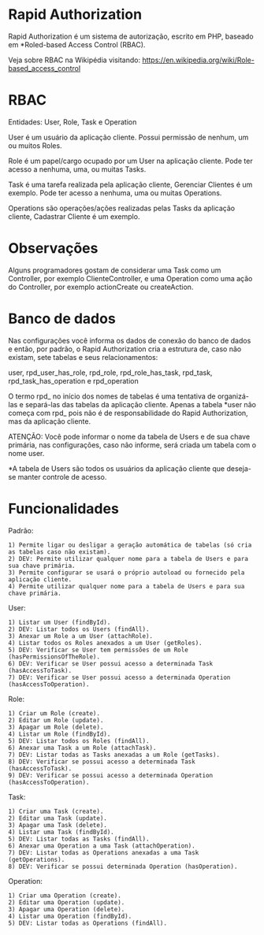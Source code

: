 Rapid Authorization
==================

Rapid Authorization é um sistema de autorização, escrito em PHP, baseado em *Roled-based Access Control (RBAC).

Veja sobre RBAC na Wikipédia visitando: https://en.wikipedia.org/wiki/Role-based_access_control


RBAC
==================

Entidades: User, Role, Task e Operation

User é um usuário da aplicação cliente.
Possui permissão de nenhum, um ou muitos Roles.

Role é um papel/cargo ocupado por um User na aplicação cliente.
Pode ter acesso a nenhuma, uma, ou muitas Tasks.

Task é uma tarefa realizada pela aplicação cliente, Gerenciar Clientes é um exemplo.
Pode ter acesso a nenhuma, uma ou muitas Operations.

Operations são operações/ações realizadas pelas Tasks da aplicação cliente, Cadastrar Cliente é um exemplo.


Observações
==================

Alguns programadores gostam de considerar uma Task como um Controller,
por exemplo ClienteController, e uma Operation como uma ação do Controller, por exemplo
actionCreate ou createAction.


Banco de dados
==================

Nas configurações você informa os dados de conexão do banco de dados e então, por padrão, o Rapid
Authorization cria a estrutura de, caso não existam, sete tabelas e seus relacionamentos:

user, rpd_user_has_role, rpd_role, rpd_role_has_task, rpd_task, rpd_task_has_operation e rpd_operation

O termo rpd_ no início dos nomes de tabelas é uma tentativa de organizá-las e separá-las das tabelas
da aplicação cliente. Apenas a tabela *user não começa com rpd_ pois não é de responsabilidade do
Rapid Authorization, mas da aplicação cliente.


ATENÇÃO: Você pode informar o nome da tabela de Users e de sua chave primária, nas configurações, caso
não informe, será criada um tabela com o nome user.


*A tabela de Users são todos os usuários da aplicação cliente que deseja-se manter controle de acesso.


Funcionalidades
==================

Padrão:

    1) Permite ligar ou desligar a geração automática de tabelas (só cria as tabelas caso não existam).
    2) DEV: Permite utilizar qualquer nome para a tabela de Users e para sua chave primária.
    3) Permite configurar se usará o próprio autoload ou fornecido pela aplicação cliente.
    4) Permite utilizar qualquer nome para a tabela de Users e para sua chave primária.

User:

    1) Listar um User (findById).
    2) DEV: Listar todos os Users (findAll).
    3) Anexar um Role a um User (attachRole).
    4) Listar todos os Roles anexados a um User (getRoles).
    5) DEV: Verificar se User tem permissões de um Role (hasPermissionsOfTheRole).
    6) DEV: Verificar se User possui acesso a determinada Task (hasAccessToTask).
    7) DEV: Verificar se User possui acesso a determinada Operation (hasAccessToOperation).

Role:

    1) Criar um Role (create).
    2) Editar um Role (update).
    3) Apagar um Role (delete).
    4) Listar um Role (findById).
    5) DEV: Listar todos os Roles (findAll).
    6) Anexar uma Task a um Role (attachTask).
    7) DEV: Listar todas as Tasks anexadas a um Role (getTasks).
    8) DEV: Verificar se possui acesso a determinada Task (hasAccessToTask).
    9) DEV: Verificar se possui acesso a determinada Operation (hasAccessToOperation).

Task:

    1) Criar uma Task (create).
    2) Editar uma Task (update).
    3) Apagar uma Task (delete).
    4) Listar uma Task (findById).
    5) DEV: Listar todas as Tasks (findAll).
    6) Anexar uma Operation a uma Task (attachOperation).
    7) DEV: Listar todas as Operations anexadas a uma Task (getOperations).
    8) DEV: Verificar se possui determinada Operation (hasOperation).

Operation:

    1) Criar uma Operation (create).
    2) Editar uma Operation (update).
    3) Apagar uma Operation (delete).
    4) Listar uma Operation (findById).
    5) DEV: Listar todas as Operations (findAll).